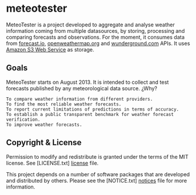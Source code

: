 meteotester
==============================

MeteoTester is a project developed to aggregate and analyse weather information coming from multiple datasources, by storing, processing and comparing forecasts and observations.
For the moment, it consumes data from [forecast.io][forecastio], [openweathermap.org][openweather] and [wunderground.com][wunderground] APIs.
It uses [Amazon S3 Web Service][s3] as storage.


Goals
-------------------

MeteoTester starts on August 2013. It is intended to collect and test forecasts published by any meteorological data source. ¿Why?

    To compare weather information from different providers.
    To find the most reliable weather forecasts.
    To report current limitations of predictions in terms of accuracy.
    To establish a public transparent benchmark for weather forecast verification.
    To improve weather forecasts.


Copyright & License
-------------------

Permission to modify and redistribute is granted under the terms of the MIT license. See [LICENSE.txt] [license] file.

This project depends on a number of software packages that are developed and distributed by others. Please see the [NOTICE.txt] [notices] file for more information.

  [s3]: http://aws.amazon.com/es/s3/
  [forecastio]: http://forecast.io
  [openweather]: http://openweathermap.org
  [wunderground]: http://www.wunderground.com
  [license]: LICENSE.txt
  [notices]: NOTICE.txt

